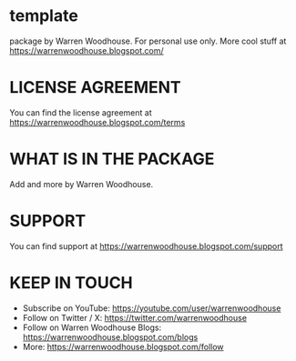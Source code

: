 # template
package by Warren Woodhouse. For personal use only. More cool stuff at https://warrenwoodhouse.blogspot.com/

# LICENSE AGREEMENT
You can find the license agreement at https://warrenwoodhouse.blogspot.com/terms

# WHAT IS IN THE PACKAGE
Add and more by Warren Woodhouse.

# SUPPORT
You can find support at https://warrenwoodhouse.blogspot.com/support

# KEEP IN TOUCH
* Subscribe on YouTube: https://youtube.com/user/warrenwoodhouse
* Follow on Twitter / X: https://twitter.com/warrenwoodhouse
* Follow on Warren Woodhouse Blogs: https://warrenwoodhouse.blogspot.com/blogs
* More: https://warrenwoodhouse.blogspot.com/follow
